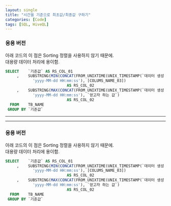 ```yaml
---
layout: single
title: "시간을 기준으로 최초값/최종값 구하기"
categories: [Code]
tags: [SQL, HiveQL]
---
```




### 응용 버전
아래 코드의 이 점은 Sorting 정렬을 사용하지 않기 때문에.  
대용량 데이터 처리에 용이함.
```sql
SELECT    `기준값` AS RS_COL_01
     ,    SUBSTRING(MIN(CONCAT(FROM_UNIXTIME(UNIX_TIMESTAMP(`데이터 생성 일시`), 
            'yyyy-MM-dd HH:mm:ss'), [COLUMS_NAME_03]) 
                           AS RS_COL_02
     ,    SUBSTRING(MAX(CONCAT(FROM_UNIXTIME(UNIX_TIMESTAMP(`데이터 생성 일시`), 
            'yyyy-MM-dd HH:mm:ss'), `얻고자 하는 값`) 
                           AS RS_COL_02
  FROM    TB_NAME
 GROUP BY `기준값`
```

---
---
### 응용 버전
아래 코드의 이 점은 Sorting 정렬을 사용하지 않기 때문에.  
대용량 데이터 처리에 용이함.
```sql
SELECT    `기준값` AS RS_COL_01
     ,    SUBSTRING(MIN(CONCAT(FROM_UNIXTIME(UNIX_TIMESTAMP(`데이터 생성 일시`), 
            'yyyy-MM-dd HH:mm:ss'), [COLUMS_NAME_03]) 
                           AS RS_COL_02
     ,    SUBSTRING(MAX(CONCAT(FROM_UNIXTIME(UNIX_TIMESTAMP(`데이터 생성 일시`), 
            'yyyy-MM-dd HH:mm:ss'), `얻고자 하는 값`) 
                           AS RS_COL_02
  FROM    TB_NAME
 GROUP BY `기준값`
```